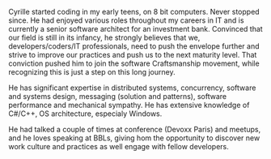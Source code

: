 
Cyrille started coding in my early teens, on 8 bit computers. Never stopped since. He had enjoyed various roles throughout my careers in IT and is currently a senior software architect for an investment bank. Convinced that our field is still in its infancy, he strongly believes that we, developers/coders/IT professionals, need to push the envelope further and strive to improve our practices and push us to the next maturity level. That conviction pushed him to join the software Craftsmanship movement, while recognizing this is just a step on this long journey.

He has significant expertise in distributed systems, concurrency, software and systems design, messaging (solution and patterns), software performance and mechanical sympathy. He has extensive knowledge of C#/C++, OS architecture, especialy Windows.

He had talked a couple of times at conference (Devoxx Paris) and meetups, and he loves speaking at BBLs, giving hom the opportunity to discover new work culture and practices as well engage with fellow developers.

